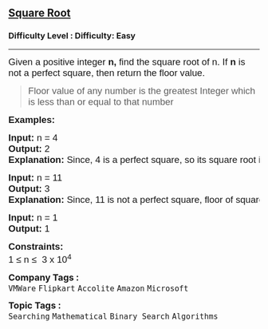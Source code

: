 <h2><a href="https://www.geeksforgeeks.org/problems/square-root/1?page=3&difficulty=Easy&sortBy=submissions">Square Root</a></h2><h3>Difficulty Level : Difficulty: Easy</h3><hr><div class="problems_problem_content__Xm_eO"><p style="font-family: Nunito, Bangla951, sans-serif;"><span style="font-size: 14pt; font-family: Nunito, Bangla951, sans-serif;">Given a positive integer <strong style="font-family: &quot;Source Sans 3&quot;, Bangla951, sans-serif;">n,</strong> find the square root of n. If <strong style="font-family: &quot;Source Sans 3&quot;, Bangla951, sans-serif;">n</strong> is not a perfect square, then return the floor value.</span></p>
<blockquote style="font-family: Nunito, Bangla951, sans-serif;">
<p style="font-family: Nunito, Bangla951, sans-serif;"><span style="font-size: 14pt; font-family: Nunito, Bangla951, sans-serif;">Floor value of any number is the greatest Integer which is less than or equal to that number</span></p>
</blockquote>
<p style="font-family: Nunito, Bangla951, sans-serif;"><span style="font-size: 14pt; font-family: Nunito, Bangla951, sans-serif;"><strong style="font-family: &quot;Source Sans 3&quot;, Bangla951, sans-serif;">Examples:</strong></span><span style="font-size: 14pt; font-family: Nunito, Bangla951, sans-serif;"> </span></p>
<pre style="font-family: Nunito, Bangla951, sans-serif;"><span style="font-size: 14pt; font-family: Nunito, Bangla951, sans-serif;"><strong style="font-family: &quot;Source Sans 3&quot;, Bangla951, sans-serif;">Input: </strong>n = 4
<strong style="font-family: &quot;Source Sans 3&quot;, Bangla951, sans-serif;">Output: </strong>2<strong style="font-family: &quot;Source Sans 3&quot;, Bangla951, sans-serif;">
Explanation: </strong>Since, 4 is a perfect square, so its square root is 2.<br style="font-family: Nunito, Bangla951, sans-serif;"></span></pre>
<pre style="font-family: Nunito, Bangla951, sans-serif;"><span style="font-size: 14pt; font-family: Nunito, Bangla951, sans-serif;"><strong style="font-family: &quot;Source Sans 3&quot;, Bangla951, sans-serif;">Input: </strong>n = 11
<strong style="font-family: &quot;Source Sans 3&quot;, Bangla951, sans-serif;">Output: </strong>3<strong style="font-family: &quot;Source Sans 3&quot;, Bangla951, sans-serif;">
Explanation: </strong>Since, 11 is not a perfect square, floor of square root of 11 is 3.</span></pre>
<pre style="font-family: Nunito, Bangla951, sans-serif;"><span style="font-size: 14pt; font-family: Nunito, Bangla951, sans-serif;"><strong style="font-family: &quot;Source Sans 3&quot;, Bangla951, sans-serif;">Input: </strong>n = 1
<strong style="font-family: &quot;Source Sans 3&quot;, Bangla951, sans-serif;">Output: </strong>1</span></pre>
<p style="font-family: Nunito, Bangla951, sans-serif;"><span style="font-size: 14pt; font-family: Nunito, Bangla951, sans-serif;"><strong style="font-family: &quot;Source Sans 3&quot;, Bangla951, sans-serif;">Constraints:</strong></span><br style="font-family: Nunito, Bangla951, sans-serif;"><span style="font-size: 14pt; font-family: Nunito, Bangla951, sans-serif;">1 ≤ n ≤&nbsp; 3 x 10<sup style="font-family: Nunito, Bangla951, sans-serif;">4</sup></span></p></div><p><span style=font-size:18px><strong>Company Tags : </strong><br><code>VMWare</code>&nbsp;<code>Flipkart</code>&nbsp;<code>Accolite</code>&nbsp;<code>Amazon</code>&nbsp;<code>Microsoft</code>&nbsp;<br><p><span style=font-size:18px><strong>Topic Tags : </strong><br><code>Searching</code>&nbsp;<code>Mathematical</code>&nbsp;<code>Binary Search</code>&nbsp;<code>Algorithms</code>&nbsp;